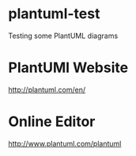 # plantuml-test
Testing some PlantUML diagrams

# PlantUMl Website
http://plantuml.com/en/

# Online Editor
http://www.plantuml.com/plantuml
